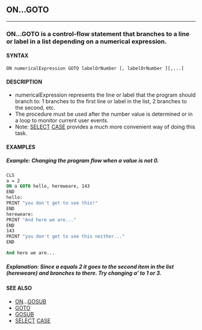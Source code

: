 ## ON...GOTO
---

### ON...GOTO is a control-flow statement that branches to a line or label in a list depending on a numerical expression.

#### SYNTAX

`ON numericalExpression GOTO labelOrNumber [, labelOrNumber ][,...]`

#### DESCRIPTION
* numericalExpression represents the line or label that the program should branch to: 1 branches to the first line or label in the list, 2 branches to the second, etc.
* The procedure must be used after the number value is determined or in a loop to monitor current user events.
* Note: [SELECT](./SELECT.md) [CASE](./CASE.md) provides a much more convenient way of doing this task.


#### EXAMPLES
##### Example: Changing the program flow when a value is not 0.
```vb
CLS
a = 2
ON a GOTO hello, hereweare, 143
END
hello:
PRINT "you don't get to see this!"
END
hereweare:
PRINT "And here we are..."
END
143
PRINT "you don't get to see this neither..."
END
```
  
```vb
And here we are...
```
  
##### Explanation: Since a equals 2 it goes to the second item in the list (hereweare) and branches to there. Try changing a' to 1 or 3.


#### SEE ALSO
* [ON](./ON.md)...[GOSUB](./GOSUB.md)
* [GOTO](./GOTO.md)
* [GOSUB](./GOSUB.md)
* [SELECT](./SELECT.md) [CASE](./CASE.md)
